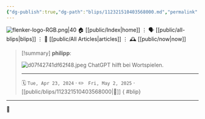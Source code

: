 ```yaml
---
{"dg-publish":true,"dg-path":"blips/112321510403568000.md","permalink":"/blips/112321510403568000/","title":"philipp on mastodon @ 2024-04-23"}
---
```



<div class="transclusion internal-embed is-loaded"><div class="markdown-embed">




![flenker-logo-RGB.png|40](/img/user/attachments/flenker-logo-RGB.png)
🏠 [[public/Index\|home]]  ⋮ 🗣️ [[public/all-blips\|blips]] ⋮  📝 [[public/All Articles\|articles]]  ⋮ 🕰️ [[public/now\|now]]


</div></div>


> [!summary] **philipp**:
>
> ![d07f42741df62f48.jpeg](/img/user/attachments/d07f42741df62f48.jpeg)
> ChatGPT hilft bei Wortspielen.
> - - -
>
> 🗓️ <code>Tue, Apr 23, 2024</code>  · ✏️ <code> Fri, May 2, 2025</code>  · [[public/blips/112321510403568000\|🔗]]
{ #blip}


- - -

 👾
